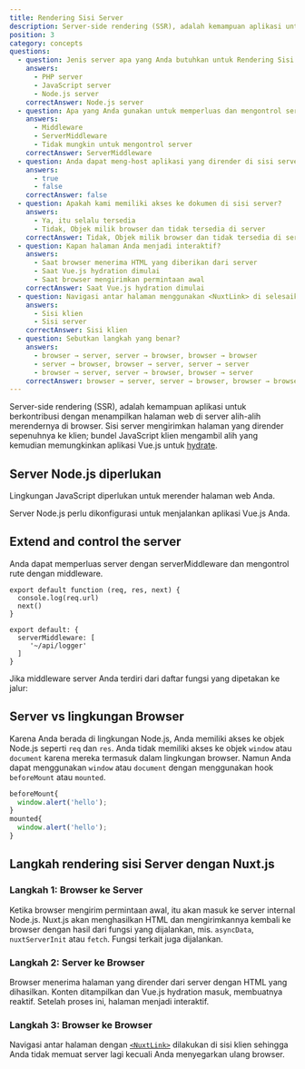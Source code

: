 ```yaml
---
title: Rendering Sisi Server
description: Server-side rendering (SSR), adalah kemampuan aplikasi untuk berkontribusi dengan menampilkan halaman web di server alih-alih merendernya di browser.
position: 3
category: concepts
questions:
  - question: Jenis server apa yang Anda butuhkan untuk Rendering Sisi Server (SSR)?
    answers:
      - PHP server
      - JavaScript server
      - Node.js server
    correctAnswer: Node.js server
  - question: Apa yang Anda gunakan untuk memperluas dan mengontrol server?
    answers:
      - Middleware
      - ServerMiddleware
      - Tidak mungkin untuk mengontrol server
    correctAnswer: ServerMiddleware
  - question: Anda dapat meng-host aplikasi yang dirender di sisi server pada penyedia hosting tanpa server
    answers:
      - true
      - false
    correctAnswer: false
  - question: Apakah kami memiliki akses ke dokumen di sisi server?
    answers:
      - Ya, itu selalu tersedia
      - Tidak, Objek milik browser dan tidak tersedia di server
    correctAnswer: Tidak, Objek milik browser dan tidak tersedia di server
  - question: Kapan halaman Anda menjadi interaktif?
    answers:
      - Saat browser menerima HTML yang diberikan dari server
      - Saat Vue.js hydration dimulai
      - Saat browser mengirimkan permintaan awal
    correctAnswer: Saat Vue.js hydration dimulai
  - question: Navigasi antar halaman menggunakan <NuxtLink> di selesaikan di
    answers:
      - Sisi klien
      - Sisi server
    correctAnswer: Sisi klien
  - question: Sebutkan langkah yang benar?
    answers:
      - browser → server, server → browser, browser → browser
      - server → browser, browser → server, server → server
      - browser → server, server → browser, browser → server
    correctAnswer: browser → server, server → browser, browser → browser
---
```


Server-side rendering (SSR), adalah kemampuan aplikasi untuk berkontribusi dengan menampilkan halaman web di server alih-alih merendernya di browser. Sisi server mengirimkan halaman yang dirender sepenuhnya ke klien; bundel JavaScript klien mengambil alih yang kemudian memungkinkan aplikasi Vue.js untuk [hydrate](https://ssr.vuejs.org/guide/hydration.html).

## Server Node.js diperlukan

Lingkungan JavaScript diperlukan untuk merender halaman web Anda.

Server Node.js perlu dikonfigurasi untuk menjalankan aplikasi Vue.js Anda.

## Extend and control the server

Anda dapat memperluas server dengan serverMiddleware dan mengontrol rute dengan middleware.

```js{}[api/logger.js]
export default function (req, res, next) {
  console.log(req.url)
  next()
}
```

```js{}[nuxt.config.js]
export default: {
  serverMiddleware: [
     '~/api/logger'
  ]
}
```

Jika middleware server Anda terdiri dari daftar fungsi yang dipetakan ke jalur:

## Server vs lingkungan Browser

Karena Anda berada di lingkungan Node.js, Anda memiliki akses ke objek Node.js seperti `req` dan `res`. Anda tidak memiliki akses ke objek `window` atau `document` karena mereka termasuk dalam lingkungan browser. Namun Anda dapat menggunakan `window` atau `document` dengan menggunakan hook `beforeMount` atau `mounted`.

```js
beforeMount{
  window.alert('hello');
}
mounted{
  window.alert('hello');
}
```

## Langkah rendering sisi Server dengan Nuxt.js

### Langkah 1: Browser ke Server

Ketika browser mengirim permintaan awal, itu akan masuk ke server internal Node.js. Nuxt.js akan menghasilkan HTML dan mengirimkannya kembali ke browser dengan hasil dari fungsi yang dijalankan, mis. `asyncData`, `nuxtServerInit` atau `fetch`. Fungsi terkait juga dijalankan.

### Langkah 2: Server ke Browser

Browser menerima halaman yang dirender dari server dengan HTML yang dihasilkan. Konten ditampilkan dan Vue.js hydration masuk, membuatnya reaktif. Setelah proses ini, halaman menjadi interaktif.

### Langkah 3: Browser ke Browser

Navigasi antar halaman dengan [`<NuxtLink>`](/docs/2.x/features/nuxt-components#the-nuxtlink-component) dilakukan di sisi klien sehingga Anda tidak memuat server lagi kecuali Anda menyegarkan ulang browser.

<quiz :questions="questions"></quiz>
